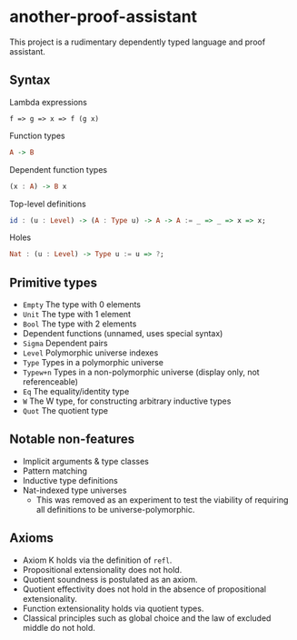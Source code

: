 # another-proof-assistant

This project is a rudimentary dependently typed language and proof assistant.

## Syntax

Lambda expressions

```
f => g => x => f (g x)
```

Function types

```hs
A -> B
```

Dependent function types

```hs
(x : A) -> B x
```

Top-level definitions

```hs
id : (u : Level) -> (A : Type u) -> A -> A := _ => _ => x => x;
```

Holes

```hs
Nat : (u : Level) -> Type u := u => ?;
```

## Primitive types

- `Empty` The type with 0 elements
- `Unit` The type with 1 element
- `Bool` The type with 2 elements
- Dependent functions (unnamed, uses special syntax)
- `Sigma` Dependent pairs
- `Level` Polymorphic universe indexes
- `Type` Types in a polymorphic universe
- `Typew+n` Types in a non-polymorphic universe (display only, not referenceable)
- `Eq` The equality/identity type
- `W` The W type, for constructing arbitrary inductive types
- `Quot` The quotient type

## Notable non-features

- Implicit arguments & type classes
- Pattern matching
- Inductive type definitions
- Nat-indexed type universes
  - This was removed as an experiment to test the viability of requiring all definitions to be universe-polymorphic.

## Axioms

- Axiom K holds via the definition of `refl`.
- Propositional extensionality does not hold.
- Quotient soundness is postulated as an axiom.
- Quotient effectivity does not hold in the absence of propositional extensionality.
- Function extensionality holds via quotient types.
- Classical principles such as global choice and the law of excluded middle do not hold.